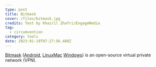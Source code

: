 ```yaml
---
type: post
title: Bitmask
cover: /files/bitmask.jpg
credits: Text by Khairil Zhafri/EngageMedia
tag:
  - circumvention
category: tools
date: 2023-01-19T07:27:56.488Z
---
```

[Bitmask](https://bitmask.net/) ([Android](https://play.google.com/store/apps/details?id=se.leap.bitmaskclient), [Linux](https://bitmask.net/en/install/linux)[Mac](https://bitmask.net/en/install/mac)﻿ [W﻿indows](https://bitmask.net/en/install/windows)) is an open-source virtual private network (VPN).